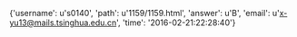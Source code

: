 {'username': u's0140', 'path': u'1159/1159.html', 'answer': u'B', 'email': u'x-yu13@mails.tsinghua.edu.cn', 'time': '2016-02-21:22:28:40'}